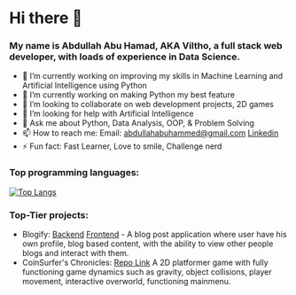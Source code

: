# Hi there 👋
### My name is Abdullah Abu Hamad, AKA Viltho, a full stack web developer, with loads of experience in Data Science.

- 🔭 I’m currently working on improving my skills in Machine Learning and Artificial Intelligence using Python
- 🌱 I’m currently working on making Python my best feature
- 👯 I’m looking to collaborate on web development projects, 2D games
- 🤔 I’m looking for help with Artificial Intelligence
- 💬 Ask me about Python, Data Analysis, OOP, & Problem Solving
- 📫 How to reach me: 
  Email: abdullahabuhammed@gmail.com
  [Linkedin](https://www.linkedin.com/in/abdullah-abuhamad/)
- ⚡ Fun fact: Fast Learner, Love to smile, Challenge nerd

### Top programming languages:

[![Top Langs](https://github-readme-stats.vercel.app/api/top-langs/?username=Viltho)](https://github.com/anuraghazra/github-readme-stats)

### Top-Tier projects:
- Blogify: [Backend](https://github.com/Viltho/blogify-backend) [Frontend](https://github.com/Viltho/blogify) - A blog post application where user have his own profile, blog based content, with the ability to view other people blogs and interact with them.
- CoinSurfer's Chronicles: [Repo Link](https://github.com/pythond10-group1-midproject/coinsurfers-chronicles) A 2D platformer game with fully functioning game dynamics such as gravity, object collisions, player movement, interactive overworld, functioning mainmenu.
